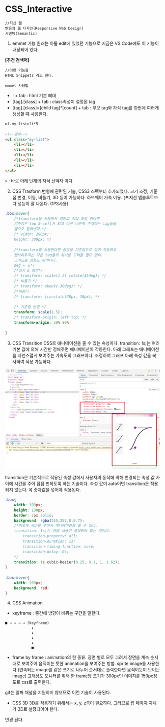 CSS_Interactive
====================================================
```
//최신 웹
반응형 웹 디자인(Responsive Web Design)
시맨틱(Semantic)
```

1) emmet 기능
원래는 아톰 edit에 있었던 기능으로 지금은 VS Code에도 이 기능이 내장되어 있다.

**[추천 검색어]**
```
//이런 기능을
HTML Snippets 라고 한다.

emmet 사용법
```

- ! + tab : html 기본 뼈대
- [tag].[class] + tab : class속성이 설정된 tag
- [tag].[class]>[child tag]*[count] + tab : 부모 tag와 자식 tag를 한번에 여러개 생성할 때 사용한다.
```html
ul.my-list>li*5

<!--결과-->
<ul class="my-list">
    <li></li>
    <li></li>
    <li></li>
    <li></li>
    <li></li>
</ul>

```
`>` : 바로 아래 단계의 자식 선택자 이다.

2) CSS Trasform
변형에 관련된 기술, CSS3 스펙부터 추가되었다. 크기 조정, 기준점 변경, 이동, 비틀기, 3D 등이 가능하다. 하드웨어 가속 이용. (포지션 앱솔루트보다 성능이 잘 나온다. GPS사용)
```css
.box:hover{
    /*transform을 사용하지 않았고 직접 조절 한다면
    기준점은 top & left가 되고 다른 나란히 존재하는 tag들을
    옆으로 밀어낸다.*/
    /* width: 200px;
    height: 200px; */

    /*transform를 사용한다면 중앙을 기준점으로 하여 작동하고 
    웹브라우저는 다른 tag들의 위치를 고려할 필요 없다.
    그러므로 성능도 뛰어나다.
    deg = 도*/
    /*크기 & 회전*/
    /* transform: scale(1.2) rotate(45deg); */
    /* 비틀기 */
    /* transform: skewY(-30deg); */
    /*이동*/
    /* transform: translate(30px, 10px); */

    /* 기준점 변경 */
    transform: scale(1.5);
    /* transform-origin: left top; */
    transform-origin: 30% 80%;

}
```
3) CSS Transition
CSS로 애니메이션을 줄 수 있는 속성이다.
transition: 1s;는 여러 기본 값에 의해 시간만 정해주면 애니메이션이 작동한다.
아래 그래프는 애니메이션을 자연스럽게 보여주는 가속도의 그래프이다. 조정하여 그래프 아래 속성 값을 복사하여 적용 가능하다.
<img src="./image/51.png">

transition은 기본적으로 적용된 속성 값에서 사용자의 동작에 의해 변경되는 속성 값 사이에 시간을 주어 점점 변하도록 하는 기술이다.
속성 값이 auto이면 transition은 적용되지 않는다. 꼭 숫자값을 넣어야 적용된다.
```css
.box{
    width: 100px;
    height: 100px;
    border: 2px solid;
    background: rgba(255,255,0,0.7);
    /*이렇게 시간을 주어서 애니메이션을 줄 수 있다.
    transition: 1s;는 아래 내용이 축약되어 있는 것이다.
        transition-property: all;
        transition-duration: 1s;
        transition-timing-function: ease;
        transition-delay: 0s;
    */
    transition: 1s cubic-bezier(0.25, 0.1, 1, 1.62);
}

.box:hover{
    width: 200px;
    background: red;
}
```

4) CSS Animation
- keyframe : 중간에 방향이 바뀌는 구간을 말한다.
```
■ → → → → (keyframe)
            ↓
            ↓
            ↓
            ↓
            ■
```
- frame by frame : animation의 한 종류. 장면 별로 모두 그려서 장면을 계속 순서대로 보여주어 움직이는 듯한 animation을 보여주는 방법. sprite image를 사용한다.(연속되는 image를 같은 크기로 나누어 순서대로 출력한다면 움직이듯이 보이는 image)
고해상도 모니터를 위해 한 frame당 크기가 300px인 이미지를 150px정도로 css로 출력한다.

gif는 알파 채널을 지원하지 않으므로 이런 기술이 사용된다.

- CSS 3D
3D를 적용하기 위해서는 x, y, z축이 필요하다. 그러므로 웹 페이지 자체가 3D로 설정되어야 한다.

변경 된다.